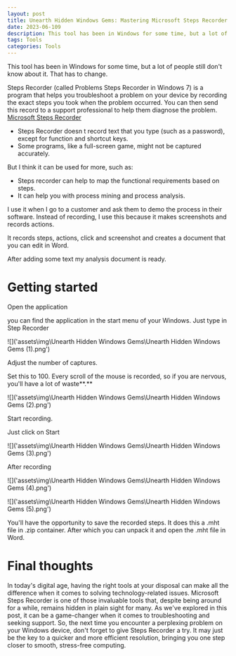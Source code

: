 ```yaml
---
layout: post
title: Unearth Hidden Windows Gems: Mastering Microsoft Steps Recorder for Troubleshooting and Analysis
date: 2023-06-109 
description: This tool has been in Windows for some time, but a lot of people still don't know about it. That has to change. Steps Recorder (called Problems Steps Recorder in Windows 7) is a program that helps you troubleshoot a problem on your device by recording the exact steps you took when the problem occurred.
tags: Tools
categories: Tools
---
```


This tool has been in Windows for some time, but a lot of people still don't know about it. That has to change.

Steps Recorder (called Problems Steps Recorder in Windows 7) is a program that helps you troubleshoot a problem on your device by recording the exact steps you took when the problem occurred. You can then send this record to a support professional to help them diagnose the problem. [Microsoft Steps Recorder](https://support.microsoft.com/en-us/windows/record-steps-to-reproduce-a-problem-46582a9b-620f-2e36-00c9-04e25d784e47)

- Steps Recorder doesn t record text that you type (such as a password), except for function and shortcut keys.
- Some programs, like a full-screen game, might not be captured accurately.

But I think it can be used for more, such as:

- Steps recorder can help to map the functional requirements based on steps.
- It can help you with process mining and process analysis.

I use it when I go to a customer and ask them to demo the process in their software. Instead of recording, I use this because it makes screenshots and records actions.

It records steps, actions, click and screenshot and creates a document that you can edit in Word.

After adding some text my analysis document is ready.

# Getting started

Open the application

you can find the application in the start menu of your Windows. Just type in Step Recorder

![]('assets\img\Unearth Hidden Windows Gems\Unearth Hidden Windows Gems (1).png')

Adjust the number of captures.

Set this to 100. Every scroll of the mouse is recorded, so if you are nervous, you'll have a lot of waste**.**

![]('assets\img\Unearth Hidden Windows Gems\Unearth Hidden Windows Gems (2).png')

Start recording.

Just click on Start

![]('assets\img\Unearth Hidden Windows Gems\Unearth Hidden Windows Gems (3).png')

After recording

![]('assets\img\Unearth Hidden Windows Gems\Unearth Hidden Windows Gems (4).png')

![]('assets\img\Unearth Hidden Windows Gems\Unearth Hidden Windows Gems (5).png')

You'll have the opportunity to save the recorded steps. It does this a .mht file in .zip container. After which you can unpack it and open the .mht file in Word.

# Final thoughts

In today's digital age, having the right tools at your disposal can make all the difference when it comes to solving technology-related issues. Microsoft Steps Recorder is one of those invaluable tools that, despite being around for a while, remains hidden in plain sight for many. As we've explored in this post, it can be a game-changer when it comes to troubleshooting and seeking support. So, the next time you encounter a perplexing problem on your Windows device, don't forget to give Steps Recorder a try. It may just be the key to a quicker and more efficient resolution, bringing you one step closer to smooth, stress-free computing.